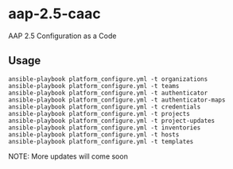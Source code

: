 # aap-2.5-caac
AAP 2.5 Configuration as a Code

## Usage
```shell
ansible-playbook platform_configure.yml -t organizations
ansible-playbook platform_configure.yml -t teams
ansible-playbook platform_configure.yml -t authenticator
ansible-playbook platform_configure.yml -t authenticator-maps
ansible-playbook platform_configure.yml -t credentials
ansible-playbook platform_configure.yml -t projects
ansible-playbook platform_configure.yml -t project-updates
ansible-playbook platform_configure.yml -t inventories
ansible-playbook platform_configure.yml -t hosts
ansible-playbook platform_configure.yml -t templates
```

NOTE: More updates will come soon